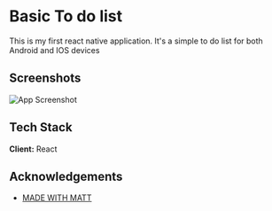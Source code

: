 
# Basic To do list

This is my first react native application. It's a simple to do list for both Android and IOS devices


## Screenshots

![App Screenshot](https://iili.io/LE0Ndg.md.jpg)


## Tech Stack

**Client:** React

## Acknowledgements

 - [MADE WITH MATT](https://www.youtube.com/c/MadeWithMatt)

